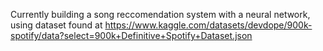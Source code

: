 Currently building a song reccomendation system with a neural network, using dataset found at https://www.kaggle.com/datasets/devdope/900k-spotify/data?select=900k+Definitive+Spotify+Dataset.json
